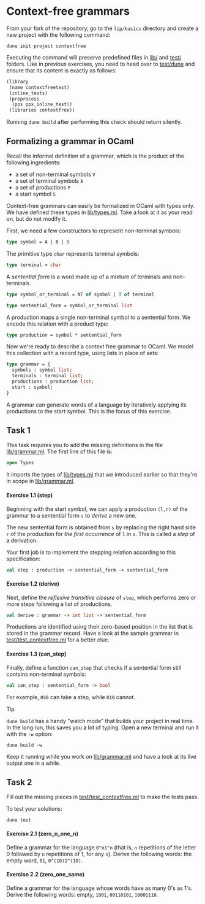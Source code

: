 # Context-free grammars

From your fork of the repository, go to the `lip/basics` directory and create a new project with the following command:
```
dune init project contextfree
```

Executing the command will preserve predefined files in [lib/](lib/) and [test/](test/) folders. Like in previous exercises, you need to head over to [test/dune](test/dune) and ensure that its content is exactly as follows:
```ocaml
(library
 (name contextfreetest)
 (inline_tests)
 (preprocess
  (pps ppx_inline_test))
 (libraries contextfree))
```

Running `dune build` after performing this check should return silently.

## Formalizing a grammar in OCaml

Recall the informal definition of a grammar, which is the product of the following ingredients:

- a set of non-terminal symbols `V`
- a set of terminal symbols `A`
- a set of productions `P`
- a start symbol `S`

Context-free grammars can easily be formalized in OCaml with types only. We have defined these types in [lib/types.ml](lib/types.ml). Take a look at it as your read on, but do not modify it.

First, we need a few constructors to represent non-terminal symbols:
```ocaml
type symbol = A | B | S
```

The primitive type `char` represents terminal symbols:
```ocaml
type terminal = char
```

A _sentential form_ is a word made up of a mixture of terminals and non-terminals.

```ocaml
type symbol_or_terminal = NT of symbol | T of terminal

type sentential_form = symbol_or_terminal list
```

A production maps a single non-terminal symbol to a sentential form. We encode this relation with a product type:
```ocaml
type production = symbol * sentential_form
```

Now we're ready to describe a context free grammar to OCaml. We model this collection with a record type, using lists in place of sets:
```ocaml
type grammar = {
  symbols : symbol list;
  terminals : terminal list;
  productions : production list;
  start : symbol;
}
```

A grammar can generate words of a language by iteratively applying its
productions to the start symbol. This is the focus of this exercise.

## Task 1

This task requires you to add the missing definitions in the file [lib/grammar.ml](lib/grammar.ml). The first line of this file is:

```ocaml
open Types
```

It imports the types of [lib/types.ml](lib/types.ml) that we introduced earlier so that they're in scope in [lib/grammar.ml](lib/grammar.ml).

#### Exercise 1.1 (step)

Beginning with the start symbol, we can apply a production `(l,r)` of the grammar to a sentential form `s` to _derive_ a new one.

The new sentential form is obtained from `s` by  replacing the right hand side `r` of the production for _the first occurrence_ of `l` in `s`. This is called a _step_ of a derivation.

Your first job is to implement the stepping relation according to this specification:

```ocaml
val step : production -> sentential_form -> sentential_form
```

#### Exercise 1.2 (derive)

Next, define the _reflexive transitive closure_ of `step`, which performs zero or more steps following a list of productions.

```ocaml
val derive : grammar -> int list -> sentential_form
```

Productions are identified using their zero-based position in the list that is stored in the grammar record. Have a look at the sample grammar in [test/test_contextfree.ml](test/test_contextfree.ml) for a better clue.

#### Exercise 1.3 (can_step)

Finally, define a function `can_step` that checks if a sentential form still contains non-terminal symbols:

```ocaml
val can_step : sentential_form -> bool
```

For example, `0S0` can take a step, while `010` cannot.

> [!TIP]
> `dune build` has a handy "watch mode" that builds your project in real time. In the long run, this saves you a lot of typing. Open a new terminal and run it with the `-w` option:
>
>```
>dune build -w
>```
>Keep it running while you work on [lib/grammar.ml](lib/grammar.ml) and have a look at its live output one in a while.

## Task 2

Fill out the missing pieces in [test/test_contextfree.ml](test/test_contextfree.ml) to make the tests pass.

To test your solutions:
```
dune test
```

#### Exercise 2.1 (zero_n_one_n)
Define a grammar for the language `0^n1^n` (that is, `n` repetitions of the letter 0 followed by `n` repetitions of 1, for any `n`). Derive the following words: the empty word, `01`, `0^(10)1^(10)`.

#### Exercise 2.2 (zero_one_same)
Define a grammar for the language whose words have as many 0's as 1's. Derive the following words: empty, `1001`, `00110101`, `10001110`.


